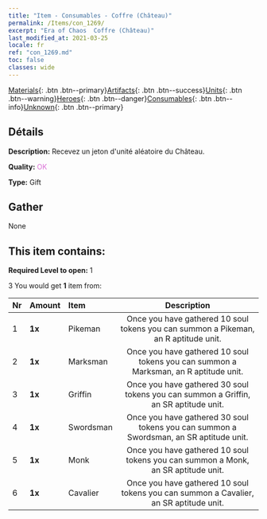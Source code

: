 ```yaml
---
title: "Item - Consumables - Coffre (Château)"
permalink: /Items/con_1269/
excerpt: "Era of Chaos  Coffre (Château)"
last_modified_at: 2021-03-25
locale: fr
ref: "con_1269.md"
toc: false
classes: wide
---
```

 [Materials](/fr/Items/){: .btn .btn--primary}[Artifacts](/fr/Items/Artifacts/){: .btn .btn--success}[Units](/fr/Items/Units/){: .btn .btn--warning}[Heroes](/fr/Items/Heroes/){: .btn .btn--danger}[Consumables](/fr/Items/Consumables/){: .btn .btn--info}[Unknown](/fr/Items/Unknown/){: .btn .btn--primary}

## Détails
 **Description:** Recevez un jeton d'unité aléatoire du Château.

 **Quality:** <span style="color: #DA70D6">OK</span>

 **Type:** Gift

## Gather

  None

## This item contains:

 **Required Level to open:** 1

 3 You would get **1** item  from:

  | Nr | Amount |     Item    | Description |
  |:---|:-------|:------------|:-----------:|
  | 1 |  **1x** | Pikeman | Once you have gathered 10 soul tokens you can summon a Pikeman, an R aptitude unit.  | 
  | 2 |  **1x** | Marksman | Once you have gathered 10 soul tokens you can summon a Marksman, an R aptitude unit.  | 
  | 3 |  **1x** | Griffin | Once you have gathered 30 soul tokens you can summon a Griffin, an SR aptitude unit.  | 
  | 4 |  **1x** | Swordsman | Once you have gathered 30 soul tokens you can summon a Swordsman, an SR aptitude unit.  | 
  | 5 |  **1x** | Monk | Once you have gathered 10 soul tokens you can summon a Monk, an SR aptitude unit.  | 
  | 6 |  **1x** | Cavalier  | Once you have gathered 10 soul tokens you can summon a Cavalier, an SR aptitude unit.  | 
